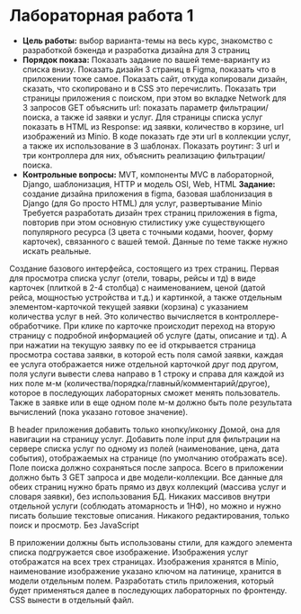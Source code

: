 # Лабораторная работа 1

*   **Цель работы:** выбор варианта-темы на весь курс, знакомство с разработкой бэкенда и разработка дизайна для 3 страниц
*   **Порядок показа:** Показать задание по вашей теме-варианту из списка внизу. Показать дизайн 3 страниц в Figma, показать что в приложении тоже самое. Показать сайт, откуда копировали дизайн, сказать, что скопировано и в CSS это перечислить. Показать три страницы приложения с поиском, при этом во вкладке Network для 3 запросов GET объяснить url: показать параметр фильтрации/поиска, а также id заявки и услуг. Для страницы списка услуг показать в HTML из Response: ид заявки, количество в корзине, url изображений из Minio. В коде показать где эти url в коллекции услуг, а также их использование в 3 шаблонах. Показать роутинг: 3 url и три контроллера для них, объяснить реализацию фильтрации/поиска.
*   **Контрольные вопросы:** MVT, компоненты MVC в лабораторной, Django, шаблонизация, HTTP и модель OSI, Web, HTML
     **Задание:** создание дизайна приложения в figma, базовая шаблонизация в Django (для Go просто HTML) для услуг, развертывание Minio
Требуется разработать дизайн трех страниц приложения в figma, повторив при этом основную стилистику уже существующего популярного ресурса (3 цвета с точными кодами, hoover, форму карточек), связанного с вашей темой. Данные по теме также нужно искать реальные.

Создание базового интерфейса, состоящего из трех страниц. Первая для просмотра списка услуг (отели, товары, рейсы и тд) в виде карточек (плиткой в 2-4 столбца) с наименованием, ценой (датой рейса, мощностью устройства и т.д.) и картинкой, а также отдельным элементом-карточкой текущей заявки (корзина) с указанием количества услуг в ней. Это количество вычисляется в контроллере-обработчике. При клике по карточке происходит переход на вторую страницу с подробной информацией об услуге (даты, описание и тд). А при нажатии на текущую заявку по ее id открывается страница просмотра состава заявки, в которой есть поля самой заявки, каждая ее услуга отображается ниже отдельной карточкой друг под другом, поля услуги вывести слева направо в 1 строку и справа для каждой из них поле м-м (количества/порядка/главный/комментарий/другое), которое в последующих лабораторных сможет менять пользователь. Также в заявке или в еще одном поле м-м должно быть поле результата вычислений (пока указано готовое значение).

В header приложения добавить только кнопку/иконку Домой, она для навигации на страницу услуг. Добавить поле input для фильтрации на сервере списка услуг по одному из полей (наименование, цена, дата события), отображаемых на странице (по умолчанию отображать все). Поле поиска должно сохраняться после запроса. Всего в приложении должно быть 3 GET запроса и две модели-коллекции. Все данные для обеих страниц нужно брать прямо из двух коллекций (массива услуг и словаря заявки), без использования БД. Никаких массивов внутри отдельной услуги (соблюдать атомарность и 1НФ), но можно и нужно писать большие текстовые описания. Никакого редактирования, только поиск и просмотр. Без JavaScript

В приложении должны быть использованы стили, для каждого элемента списка подгружается свое изображение. Изображения услуг отображатся на всех трех страницах. Изображения хранятся в Minio, наименование изображение указано ключом на латинице, хранится в модели отдельным полем. Разработать стиль приложения, который будет применяться далее в последующих лабораторных по фронтенду. CSS вынести в отдельный файл.
